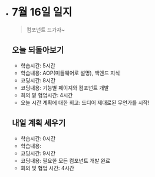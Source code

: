 - # 7월 16일 일지

  > 컴포넌트 드가자~

  

  ## 오늘 되돌아보기

  - 학습시간: 5시간

  * 학습내용: AOP(미들웨어로 설명), 백엔드 지식
  * 코딩시간: 8시간
  * 코딩내용: 기능별 페이지와 컴포넌트 개발
  * 희의 밑 협업시간: 4시간
  * 오늘 시간 계획에 대한 회고: 드디어 제대로된 무언가를 시작!

  

  

  ## 내일 계획 세우기

  - 학습시간: 0시간
  - 학습내용: 
  - 코딩시간: 9시간
  - 코딩내용: 필요한 모든 컴포넌트 개발 완료
  - 회의 및 협업 시간: 4시간